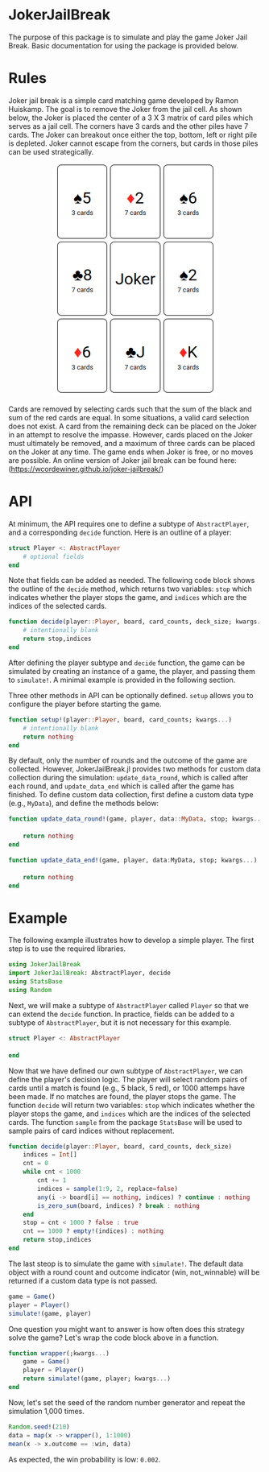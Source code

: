 # JokerJailBreak

The purpose of this package is to simulate and play the game Joker Jail Break. Basic documentation for using the package is provided below.

# Rules 
Joker jail break is a simple card matching game developed by Ramon Huiskamp. The goal is to remove the Joker from the jail cell. As shown below, the Joker is placed the center of a 3 X 3 matrix of card piles which serves as a jail cell. The corners have 3 cards and the other piles have 7 cards. The Joker can breakout once either the top, bottom, left or right pile is depleted. Joker cannot escape from the corners, but cards in those piles can be used strategically.  

<center><img src="resources/game.png"></center>

Cards are removed by selecting cards such that the sum of the black and sum of the red cards are equal. In some situations, a valid card selection does not exist. A card from the remaining deck can be placed on the Joker in an attempt to resolve the impasse. However, cards placed on the Joker must ultimately be removed, and a maximum of three cards can be placed on the Joker at any time. The game ends when Joker is free, or no moves are possible. An online version of Joker jail break can be found here: (https://wcordewiner.github.io/joker-jailbreak/)

# API

At minimum, the API requires one to define a subtype of `AbstractPlayer`, and a corresponding `decide` function. Here is an outline of a player:

```julia
struct Player <: AbstractPlayer
    # optional fields
end
```
Note that fields can be added as needed. The following code block shows the outline of the `decide` method, which returns two variables: `stop` which indicates whether the player stops the game, and `indices` which are the indices of the selected cards.

```julia
function decide(player::Player, board, card_counts, deck_size; kwargs...)
    # intentionally blank
    return stop,indices
end
```

After defining the player subtype and `decide` function, the game can be simulated by creating an instance of a game, the player, and passing them to `simulate!`. A minimal example is provided in the following section. 

Three other methods in API can be optionally defined. `setup` allows you to configure the player before starting the game. 

```julia
function setup!(player::Player, board, card_counts; kwargs...)
    # intentionally blank
    return nothing
end
```

By default, only the number of rounds and the outcome of the game are collected. However, JokerJailBreak.jl provides two methods for custom data collection during the simulation: `update_data_round`, which is called after each round, and `update_data_end` which is called after the game has finished. To define custom data collection, first define a custom data type (e.g., `MyData`), and define the methods below:

```julia
function update_data_round!(game, player, data::MyData, stop; kwargs...)

    return nothing
end
```

```julia
function update_data_end!(game, player, data:MyData, stop; kwargs...)

    return nothing
end
```

# Example

The following example illustrates how to develop a simple player. The first step is to use the required libraries. 

```julia
using JokerJailBreak
import JokerJailBreak: AbstractPlayer, decide
using StatsBase
using Random
```


Next, we will make a subtype of `AbstractPlayer` called `Player` so that we can extend the `decide` function. In practice, fields can be added to a subtype of `AbstractPlayer`, but it is not necessary for this example. 

```julia
struct Player <: AbstractPlayer

end
```

Now that we have defined our own subtype of `AbstractPlayer`, we can define the player's decision logic.
The player will select random pairs of cards until a match is found (e.g., 5 black, 5 red), or 1000 attemps have been made. If no matches are found, the player stops the game. The function `decide` will return two variables: `stop` which indicates whether the player stops the game, and `indices` which are the indices of the selected cards. The function `sample` from the package `StatsBase` will be used to sample pairs of card indices without replacement. 

```julia
function decide(player::Player, board, card_counts, deck_size)
    indices = Int[]
    cnt = 0
    while cnt < 1000 
        cnt += 1
        indices = sample(1:9, 2, replace=false)
        any(i -> board[i] == nothing, indices) ? continue : nothing
        is_zero_sum(board, indices) ? break : nothing
    end
    stop = cnt < 1000 ? false : true 
    cnt == 1000 ? empty!(indices) : nothing
    return stop,indices
end
```
The last steop is to simulate the game with `simulate!`. The default data object with a round count and outcome indicator (win, not_winnable) will be returned if a custom data type is not passed.

```julia 
game = Game()
player = Player()
simulate!(game, player)
``` 

One question you might want to answer is how often does this strategy solve the game? Let's wrap the code block above in a function.
```julia
function wrapper(;kwargs...)
    game = Game()
    player = Player()
    return simulate!(game, player; kwargs...)
end
```
Now, let's set the seed of the random number generator and repeat the simulation 1,000 times.
```julia
Random.seed!(210)
data = map(x -> wrapper(), 1:1000)
mean(x -> x.outcome == :win, data)
```
As expected, the win probability is low: `0.002`. 